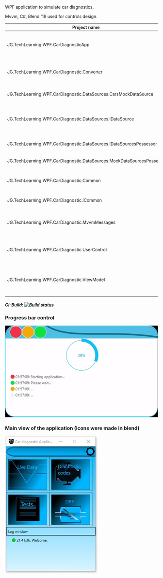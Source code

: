 WPF application to simulate car diagnostics.

Mvvm, C#, Blend '19 used for controls design.

| Project name                                                          | Description                                                                          | Type                                  |
|-----------------------------------------------------------------------|--------------------------------------------------------------------------------------|---------------------------------------|
| JG.TechLearning.WPF.CarDiagnosticApp                                  | Main app for car diagnostic.                                                         | WPF App targeting .NET Core 3.0       |
| JG.TechLearning.WPF.CarDiagnostic.Converter                           | IValueConverters implementations.                                                    | Class Library targeting .NET Core 3.0 |
| JG.TechLearning.WPF.CarDiagnostic.DataSources.CarsMockDataSource      | Data source (car) mock.                                                              | .NET Standard 2.0                     |
| JG.TechLearning.WPF.CarDiagnostic.DataSources.IDataSource             | Interfaces and necessary models that are required by  data source to be implemented. | .NET Standard 2.0                     |
| JG.TechLearning.WPF.CarDiagnostic.DataSources.IDataSourcesPossessor   | Interfaces for data sources holders.                                                 | .NET Standard 2.0                     |
| JG.TechLearning.WPF.CarDiagnostic.DataSources.MockDataSourcesPossesor | Mock of data sources holder.                                                         | .NET Standard 2.0                     |
| JG.TechLearning.WPF.CarDiagnostic.Common                              | Common types / implementations used across several projects.                         | .NET Standard 2.0                     |
| JG.TechLearning.WPF.CarDiagnostic.ICommon                             | Common Interfaces.                                                                   | .NET Standard 2.0                     |
| JG.TechLearning.WPF.CarDiagnostic.MvvmMessages                        | Messages flying around the system  to which registration can be made.                | .NET Standard 2.0                     |
| JG.TechLearning.WPF.CarDiagnostic.UserControl                         | WPF xaml controls library (car-related).                                             | Class Library targeting .NET Core 3.0 |
| JG.TechLearning.WPF.CarDiagnostic.ViewModel                           | Viewmodels represents data that can  be shown in car diagnostic system.              | .NET Standard 2.0                     |
  ##### CI-Build: [![Build status](https://ci.appveyor.com/api/projects/status/lylpjrda9ji1v7hy?svg=true)](https://ci.appveyor.com/project/Jacob273/jg-techlearning-wpf-cardiagnosticapp)

  ### Progress bar control
  ![Progress bar control](./car_diagnostic_progresscontrol.gif)
  
  
   ### Main view of the application (icons were made in blend)
  ![app main screen](./app_main_screen.jpg)
